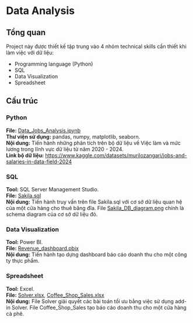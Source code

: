 # Data Analysis
## Tổng quan
Project này được thiết kế tập trung vào 4 nhóm technical skills cần thiết khi làm việc với dữ liệu: 
 - Programming language (Python)
 - SQL
 - Data Visualization
 - Spreadsheet
## Cấu trúc
### Python
**File:** [Data_Jobs_Analysis.ipynb](https://github.com/AnhMIS/Data_Analysis/blob/main/Data_Jobs_Analysis.ipynb)\
**Thư viện sử dụng:** pandas, numpy, matplotlib, seaborn.\
**Nội dung:** Tiến hành những phân tích trên bộ dữ liệu về Việc làm và mức lương trong lĩnh vực dữ liệu từ năm 2020 - 2024.\
**Link bộ dữ liệu:** https://www.kaggle.com/datasets/murilozangari/jobs-and-salaries-in-data-field-2024
### SQL
**Tool:** SQL Server Management Studio.\
**File:** [Sakila.sql](https://github.com/AnhMIS/Data_Analysis/blob/main/Sakila.sql)\
**Nội dung:** Tiến hành truy vấn trên file Sakila.sql với cơ sở dữ liệu quan hệ của một cửa hàng cho thuê băng đĩa. File [Sakila_DB_diagram.png](https://github.com/AnhMIS/Data_Analysis/blob/main/Sakila_DB_diagram.png) chính là schema diagram của cơ sở dữ liệu đó.
### Data Visualization
**Tool:** Power BI.\
**File:** [Revenue_dashboard.pbix](https://github.com/AnhMIS/Data_Analysis/blob/main/Data_Jobs_Analysis.ipynb)\
**Nội dung:** Tiến hành tạo dựng dashboard báo cáo doanh thu cho một công ty thực phẩm.
### Spreadsheet
**Tool:** Excel.\
**File:** [Solver.xlsx](https://github.com/AnhMIS/Data_Analysis/blob/main/Solver.xlsx), [Coffee_Shop_Sales.xlsx](https://github.com/AnhMIS/Data_Analysis/blob/main/Coffee%20Shop%20Sales.xlsx)\
**Nội dung:** File Solver giải quyết các bài toán tối ưu bằng việc sử dụng add-in Solver. File Coffee_Shop_Sales tạo báo cáo doanh thu cho một cửa hàng cà phê.
